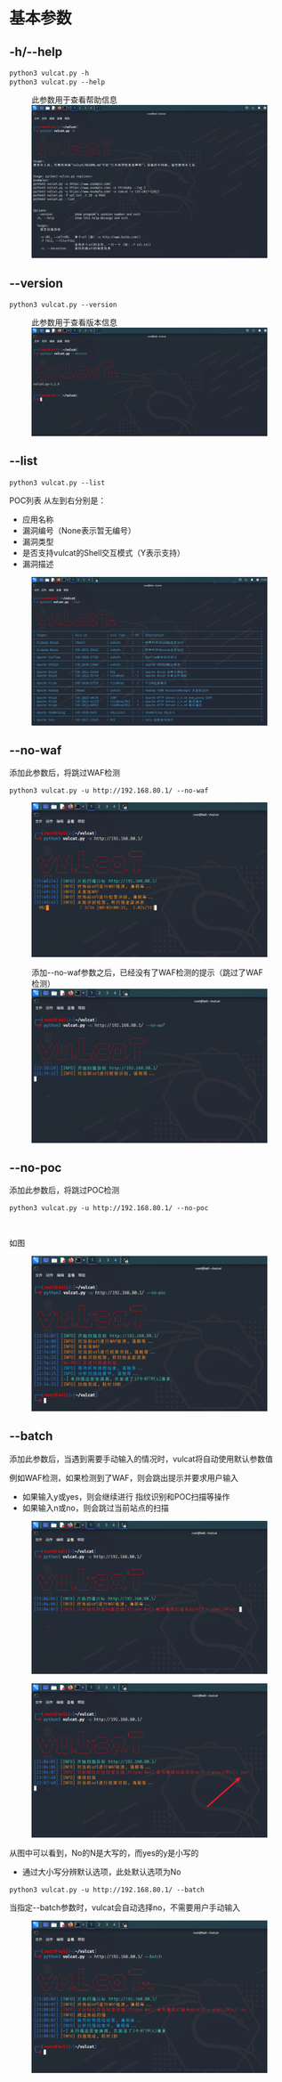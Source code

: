 # 基本参数

## -h/--help

```
python3 vulcat.py -h
python3 vulcat.py --help
```

<figure>此参数用于查看帮助信息<img src="../../static/imgs/usage/usage_01-1.png" alt=""><figcaption></figcaption></figure>

## --version

```
python3 vulcat.py --version
```

<figure>此参数用于查看版本信息<img src="../../static/imgs/usage/usage_01-2.png" alt=""><figcaption></figcaption></figure>

## --list

```
python3 vulcat.py --list
```

POC列表 从左到右分别是：

* 应用名称
* 漏洞编号（None表示暂无编号）
* 漏洞类型
* 是否支持vulcat的Shell交互模式（Y表示支持）
* 漏洞描述

<figure><img src="../../static/imgs/usage/usage_01-3.png" alt=""><figcaption></figcaption></figure>

## --no-waf

添加此参数后，将跳过WAF检测

```
python3 vulcat.py -u http://192.168.80.1/ --no-waf
```

<figure><img src="../../static/imgs/usage/usage_04-1-1.png" alt=""><figcaption></figcaption></figure>

<figure>添加--no-waf参数之后，已经没有了WAF检测的提示（跳过了WAF检测）<img src="../../static/imgs/usage/usage_04.png" alt=""><figcaption></figcaption></figure>

## --no-poc

添加此参数后，将跳过POC检测

```
python3 vulcat.py -u http://192.168.80.1/ --no-poc
```

<figure><img src="../../static/imgs/usage/usage_04-2-1.png" alt=""><figcaption></figcaption></figure>

如图

<figure><img src="../../static/imgs/usage/usage_04-1-2.png" alt=""><figcaption></figcaption></figure>

## --batch

添加此参数后，当遇到需要手动输入的情况时，vulcat将自动使用默认参数值

例如WAF检测，如果检测到了WAF，则会跳出提示并要求用户输入

* 如果输入y或yes，则会继续进行 指纹识别和POC扫描等操作
* 如果输入n或no，则会跳过当前站点的扫描

<figure><img src="../../static/imgs/usage/usage_04-3-1.png" alt=""><figcaption></figcaption></figure>

<figure><img src="../../static/imgs/usage/usage_04-3-2.png" alt=""><figcaption></figcaption></figure>

从图中可以看到，No的N是大写的，而yes的y是小写的
* 通过大小写分辨默认选项，此处默认选项为No

```
python3 vulcat.py -u http://192.168.80.1/ --batch
```

当指定--batch参数时，vulcat会自动选择no，不需要用户手动输入

<figure><img src="../../static/imgs/usage/usage_04-3-3.png" alt=""><figcaption></figcaption></figure>





